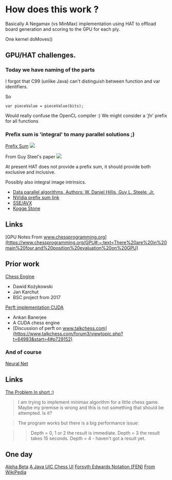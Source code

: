 
# How does this work ?

Basically A Negamax (vs MinMax) implementation using HAT to offload board generation and scoring to the GPU for each ply.

One kernel doMoves()
## GPU/HAT challenges.

### Today we have naming of the parts

I forgot that C99 (unlike Java) can't distinguish between function and var identifiers.

So 
```
var pieceValue = pieceValue(bits);
```
Would really confuse the OpenCL compiler :)   We might consider a '_fn_' prefix for all functions

### Prefix sum is 'integral' to many parallel solutions ;)
[Prefix Sum](https://en.wikipedia.org/wiki/Prefix_sum)
<img src="https://www.intel.com/content/dam/developer/articles/technical/optimize-scan-operations-explicit-vectorization/optimize-scan-operations-explicit-vectorization-fig2.jpg"/>

From Guy Steel's paper 
<img style="background:white" src="https://upload.wikimedia.org/wikipedia/commons/thumb/8/81/Prefix_sum_16.svg/600px-Prefix_sum_16.svg.png"/>

<!--
![From wikipedia](https://upload.wikimedia.org/wikipedia/commons/thumb/8/81/Prefix_sum_16.svg/600px-Prefix_sum_16.svg.png)
-->

At present HAT does not provide a prefix sum, it should provide both exclusive and inclusive.

Possibly also integral image intrinsics.

* [Data parallel algorithms, Authors: W. Daniel Hillis, Guy L. Steele, Jr.](https://dl.acm.org/doi/pdf/10.1145/7902.7903)
* [NVidia prefix sum link](https://developer.nvidia.com/gpugems/gpugems3/part-vi-gpu-computing/chapter-39-parallel-prefix-sum-scan-cuda)
* [SSE/AVX](https://www.intel.com/content/www/us/en/developer/articles/technical/optimize-scan-operations-explicit-vectorization.html)
* [Kogge Stone](https://gwern.net/doc/cs/algorithm/1973-kogge.pdf)


## Links
[GPU Notes From www.chessprogramming.org](https://www.chessprogramming.org/GPU#:~:text=There%20are%20in%20main%20four,and%20position%20evaluation%20on%20GPU)

## Prior work

[Chess Engine](https://github.com/dkozykowski/Chess-Engine-GPU/blob/main/src/moves.cu)

* Dawid Kożykowski
* Jan Karchut
* BSC project from 2017

[Perft implementation CUDA](https://github.com/ankan-ban/perft_gpu)

* Ankan Banerjee
* A CUDA chess engine
* [Discussion of perft on www.talkchess.com](https://www.talkchess.com/forum3/viewtopic.php?t=64983&start=4#p729152)

### And of course 

[Neural Net](https://lczero.org/)


## Links

[The Problem In short :)](https://stackoverflow.com/questions/31213219/facing-performance-problems-implementing-minimax-for-a-chess-game)

> I am trying to implement minimax algorithm for a little chess game. Maybe my premise is wrong and this is not something that should be attempted. Is it?

> The program works but there is a big performance issue:

>> Depth = 0, 1 or 2 the result is immediate.
>> Depth = 3 the result takes 15 seconds.
>> Depth = 4 - haven't got a result yet.


## One day 

[Alpha Beta](https://en.wikipedia.org/wiki/Alpha%E2%80%93beta_pruning)
[A Java  UIC Chess UI](https://github.com/nomemory/neat-chess) 
[Forsyth Edwards Notation (FEN)](https://support.chess.com/en/articles/8598397-what-are-pgn-fen)
[From WikiPedia](https://en.wikipedia.org/wiki/Forsyth%E2%80%93Edwards_Notation)
